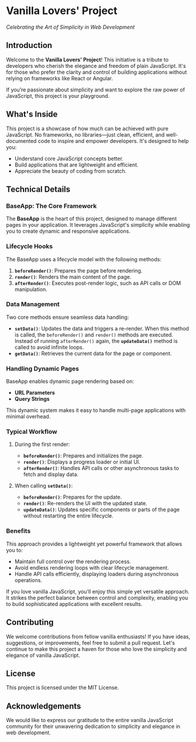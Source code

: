 # Vanilla Lovers' Project  
*Celebrating the Art of Simplicity in Web Development*  

## Introduction  
Welcome to the **Vanilla Lovers' Project**! This initiative is a tribute to developers who cherish the elegance and freedom of plain JavaScript. It's for those who prefer the clarity and control of building applications without relying on frameworks like React or Angular.  

If you’re passionate about simplicity and want to explore the raw power of JavaScript, this project is your playground.  

## What's Inside  
This project is a showcase of how much can be achieved with pure JavaScript. No frameworks, no libraries—just clean, efficient, and well-documented code to inspire and empower developers. It's designed to help you:  
- Understand core JavaScript concepts better.  
- Build applications that are lightweight and efficient.  
- Appreciate the beauty of coding from scratch.  

## Technical Details  

### BaseApp: The Core Framework  
The **BaseApp** is the heart of this project, designed to manage different pages in your application. It leverages JavaScript's simplicity while enabling you to create dynamic and responsive applications.  

### Lifecycle Hooks  
The BaseApp uses a lifecycle model with the following methods:  
1. **`beforeRender()`**: Prepares the page before rendering.  
2. **`render()`**: Renders the main content of the page.  
3. **`afterRender()`**: Executes post-render logic, such as API calls or DOM manipulation.  

### Data Management  
Two core methods ensure seamless data handling:  
- **`setData()`**: Updates the data and triggers a re-render. When this method is called, the `beforeRender()` and `render()` methods are executed. Instead of running `afterRender()` again, the **`updateData()`** method is called to avoid infinite loops.  
- **`getData()`**: Retrieves the current data for the page or component.  

### Handling Dynamic Pages  
BaseApp enables dynamic page rendering based on:  
- **URL Parameters**  
- **Query Strings**  

This dynamic system makes it easy to handle multi-page applications with minimal overhead.  

### Typical Workflow  
1. During the first render:  
   - **`beforeRender()`**: Prepares and initializes the page.  
   - **`render()`**: Displays a progress loader or initial UI.  
   - **`afterRender()`**: Handles API calls or other asynchronous tasks to fetch and display data.  

2. When calling **`setData()`**:  
   - **`beforeRender()`**: Prepares for the update.  
   - **`render()`**: Re-renders the UI with the updated state.  
   - **`updateData()`**: Updates specific components or parts of the page without restarting the entire lifecycle.  

### Benefits  
This approach provides a lightweight yet powerful framework that allows you to:  
- Maintain full control over the rendering process.  
- Avoid endless rendering loops with clear lifecycle management.  
- Handle API calls efficiently, displaying loaders during asynchronous operations.  

If you love vanilla JavaScript, you'll enjoy this simple yet versatile approach. It strikes the perfect balance between control and complexity, enabling you to build sophisticated applications with excellent results.  

## Contributing
We welcome contributions from fellow vanilla enthusiasts! If you have ideas, suggestions, or improvements, feel free to submit a pull request. Let's continue to make this project a haven for those who love the simplicity and elegance of vanilla JavaScript.

## License
This project is licensed under the MIT License.

## Acknowledgements
We would like to express our gratitude to the entire vanilla JavaScript community for their unwavering dedication to simplicity and elegance in web development.